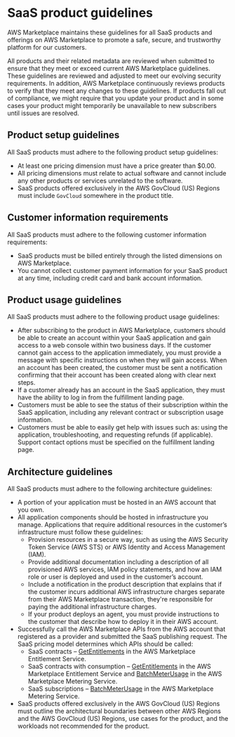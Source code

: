 # SaaS product guidelines<a name="saas-guidelines"></a>

AWS Marketplace maintains these guidelines for all SaaS products and offerings on AWS Marketplace to promote a safe, secure, and trustworthy platform for our customers\. 

All products and their related metadata are reviewed when submitted to ensure that they meet or exceed current AWS Marketplace guidelines\. These guidelines are reviewed and adjusted to meet our evolving security requirements\. In addition, AWS Marketplace continuously reviews products to verify that they meet any changes to these guidelines\. If products fall out of compliance, we might require that you update your product and in some cases your product might temporarily be unavailable to new subscribers until issues are resolved\.

## Product setup guidelines<a name="saas-guidelines-setup"></a>

All SaaS products must adhere to the following product setup guidelines:
+ At least one pricing dimension must have a price greater than $0\.00\.
+ All pricing dimensions must relate to actual software and cannot include any other products or services unrelated to the software\.
+ SaaS products offered exclusively in the AWS GovCloud \(US\) Regions must include `GovCloud` somewhere in the product title\.

## Customer information requirements<a name="saas-customer-information"></a>

All SaaS products must adhere to the following customer information requirements:
+ SaaS products must be billed entirely through the listed dimensions on AWS Marketplace\.
+ You cannot collect customer payment information for your SaaS product at any time, including credit card and bank account information\.

## Product usage guidelines<a name="saas-product-usage"></a>

All SaaS products must adhere to the following product usage guidelines:
+ After subscribing to the product in AWS Marketplace, customers should be able to create an account within your SaaS application and gain access to a web console within two business days\. If the customer cannot gain access to the application immediately, you must provide a message with specific instructions on when they will gain access\. When an account has been created, the customer must be sent a notification confirming that their account has been created along with clear next steps\. 
+ If a customer already has an account in the SaaS application, they must have the ability to log in from the fulfillment landing page\.
+ Customers must be able to see the status of their subscription within the SaaS application, including any relevant contract or subscription usage information\.
+ Customers must be able to easily get help with issues such as: using the application, troubleshooting, and requesting refunds \(if applicable\)\. Support contact options must be specified on the fulfillment landing page\.

## Architecture guidelines<a name="saas-architecture"></a>

All SaaS products must adhere to the following architecture guidelines:
+ A portion of your application must be hosted in an AWS account that you own\.
+ All application components should be hosted in infrastructure you manage\. Applications that require additional resources in the customer’s infrastructure must follow these guidelines:
  + Provision resources in a secure way, such as using the AWS Security Token Service \(AWS STS\) or AWS Identity and Access Management \(IAM\)\. 
  + Provide additional documentation including a description of all provisioned AWS services, IAM policy statements, and how an IAM role or user is deployed and used in the customer’s account\. 
  + Include a notification in the product description that explains that if the customer incurs additional AWS infrastructure charges separate from their AWS Marketplace transaction, they're responsible for paying the additional infrastructure charges\.
  + If your product deploys an agent, you must provide instructions to the customer that describe how to deploy it in their AWS account\.
+ Successfully call the AWS Marketplace APIs from the AWS account that registered as a provider and submitted the SaaS publishing request\. The SaaS pricing model determines which APIs should be called:
  + SaaS contracts – [GetEntitlements](https://docs.aws.amazon.com/marketplaceentitlement/latest/APIReference/API_GetEntitlements.html) in the AWS Marketplace Entitlement Service\.
  + SaaS contracts with consumption – [GetEntitlements](https://docs.aws.amazon.com/marketplaceentitlement/latest/APIReference/API_GetEntitlements.html) in the AWS Marketplace Entitlement Service and [BatchMeterUsage](https://docs.aws.amazon.com/marketplacemetering/latest/APIReference/API_BatchMeterUsage.html) in the AWS Marketplace Metering Service\.
  + SaaS subscriptions – [BatchMeterUsage](https://docs.aws.amazon.com/marketplacemetering/latest/APIReference/API_BatchMeterUsage.html) in the AWS Marketplace Metering Service\.
+ SaaS products offered exclusively in the AWS GovCloud \(US\) Regions must outline the architectural boundaries between other AWS Regions and the AWS GovCloud \(US\) Regions, use cases for the product, and the workloads not recommended for the product\.